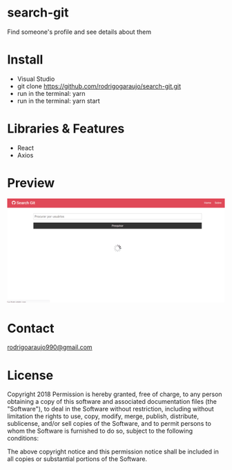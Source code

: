 # search-git
Find someone's profile and see details about them

# Install
- Visual Studio
- git clone https://github.com/rodrigogaraujo/search-git.git
- run in the terminal: yarn
- run in the terminal: yarn start


# Libraries & Features
- React
- Axios

# Preview
<img src="https://github.com/rodrigogaraujo/search-git/blob/master/previewsearch.gif" width="650"/>

# Contact
rodrigoaraujo990@gmail.com

# License
Copyright 2018 Permission is hereby granted, free of charge, to any person obtaining a copy of this software and associated documentation files (the "Software"), to deal in the Software without restriction, including without limitation the rights to use, copy, modify, merge, publish, distribute, sublicense, and/or sell copies of the Software, and to permit persons to whom the Software is furnished to do so, subject to the following conditions:

The above copyright notice and this permission notice shall be included in all copies or substantial portions of the Software.
